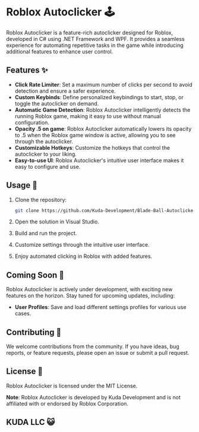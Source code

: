 # Roblox Autoclicker 🕹️

Roblox Autoclicker is a feature-rich autoclicker designed for Roblox, developed in C# using .NET Framework and WPF. It provides a seamless experience for automating repetitive tasks in the game while introducing additional features to enhance user control.

## Features ✨

- **Click Rate Limiter**: Set a maximum number of clicks per second to avoid detection and ensure a safer experience.
- **Custom Keybinds**: Define personalized keybindings to start, stop, or toggle the autoclicker on demand.
- **Automatic Game Detection**: Roblox Autoclicker intelligently detects the running Roblox game, making it easy to use without manual configuration.
- **Opacity .5 on game**: Roblox Autoclicker automatically lowers its opacity to .5 when the Roblox game window is active, allowing you to see through the autoclicker.
- **Customizable Hotkeys**: Customize the hotkeys that control the autoclicker to your liking.
- **Easy-to-use UI**: Roblox Autoclicker's intuitive user interface makes it easy to configure and use.

## Usage 🚀

1. Clone the repository:

   ```bash
   git clone https://github.com/Kuda-Development/Blade-Ball-Autoclicker.git
   ```

2. Open the solution in Visual Studio.
3. Build and run the project.

4. Customize settings through the intuitive user interface.

5. Enjoy automated clicking in Roblox with added features.

## Coming Soon 🔮

Roblox Autoclicker is actively under development, with exciting new features on the horizon. Stay tuned for upcoming updates, including:

- **User Profiles**: Save and load different settings profiles for various use cases.

## Contributing 🤝

We welcome contributions from the community. If you have ideas, bug reports, or feature requests, please open an issue or submit a pull request.

## License 📄

Roblox Autoclicker is licensed under the MIT License.

**Note**: Roblox Autoclicker is developed by Kuda Development and is not affiliated with or endorsed by Roblox Corporation.

## KUDA LLC 😺
